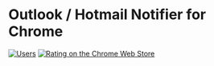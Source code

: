 #  Outlook / Hotmail Notifier for Chrome

<a href="" target="_blank">![Users](https://img.shields.io/chrome-web-store/users/kccjkiegadckjndlclakjokliocciane.svg "Current version on the Chrome Web Store")</a>
<a href="" target="_blank">![Rating on the Chrome Web Store](https://img.shields.io/chrome-web-store/rating/kccjkiegadckjndlclakjokliocciane.svg "Rating on the Chrome Web Store")</a>
